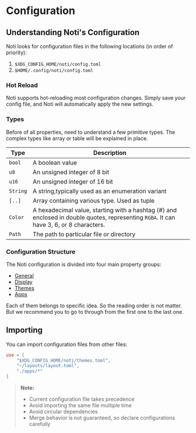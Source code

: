# Configuration

## Understanding Noti's Configuration

Noti looks for configuration files in the following locations (in order of priority):

1. `$XDG_CONFIG_HOME/noti/config.toml`
2. `$HOME/.config/noti/config.toml`

### Hot Reload

Noti supports hot-reloading most configuration changes. Simply save your config file, and Noti will automatically apply the new settings.

### Types

Before of all properties, need to understand a few primitive types. The complex types like array or table will be explained in place.

| Type     | Description                                                                                                                             |
| -------- | --------------------------------------------------------------------------------------------------------------------------------------- |
| `bool`   | A boolean value                                                                                                                         |
| `u8`     | An unsigned integer of 8 bit                                                                                                            |
| `u16`    | An unsigned integer of 16 bit                                                                                                           |
| `String` | A string,typically used as an enumeration variant                                                                                       |
| `[..]`   | Array containing various type. Used as tuple                                                                                            |
| `Color`  | A hexadecimal value, starting with a hashtag (#) and enclosed in double quotes, representing `RGBA`. It can have 3, 6, or 8 characters. |
| `Path`   | The path to particular file or directory                                                                                                |

### Configuration Structure

The Noti configuration is divided into four main property groups:

- [General](#general-settings)
- [Display](#display-configuration)
- [Themes](#themes)
- [Apps](#app-specific-configuration)

Each of them belongs to specific idea. So the reading order is not matter. But we recommend you
to go to through from the first one to the last one.

## Importing

You can import configuration files from other files:

```toml
use = [
    "$XDG_CONFIG_HOME/noti/themes.toml",
    "~/layouts/layout.toml",
    "./apps/*"
]
```

> **Note:**
>
> - Current configuration file takes precedence
> - Avoid importing the same file multiple time
> - Avoid circular dependencies
> - Merge behavior is not guaranteed, so declare configurations carefully
